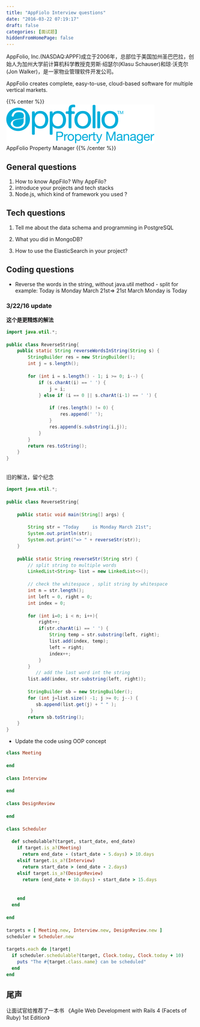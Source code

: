 ```yaml
---
title: "AppFiolo Interview questions"
date: "2016-03-22 07:19:17"
draft: false
categories: [面试题]
hiddenFromHomePage: false
---
```

AppFolio, Inc.(NASDAQ:APPF)成立于2006年，总部位于美国加州圣巴巴拉，创始人为加州大学前计算机科学教授克劳斯·绍瑟尔(Klasu Schauser)和琼·沃克尔(Jon Walker)，是一家物业管理软件开发公司。

AppFolio creates complete, easy-to-use, cloud-based software for multiple vertical markets.   

{{% center %}}  
![AppFolio Property Manager](/images/面试题/1647554-8c6bef1ed2d2025c.png)  
AppFolio Property Manager
{{% /center %}}

## General questions
1. How to know AppFilo? Why AppFilo?
2. introduce your projects and tech stacks
3. Node.js, which kind of framework you used ?


## Tech questions

1. Tell me about the data schema and programming in PostgreSQL

2. What you did in MongoDB?

3. How to use the ElasticSearch in your project?

## Coding questions
- Reverse the words in the string, without java.util method - split
for example: 
Today     is Monday March 21st=>  21st March  Monday  is          Today

### 3/22/16 update
**这个是更精炼的解法**
```java
import java.util.*;

public class ReverseString{
	public static String reverseWordsInString(String s) {
		StringBuilder res = new StringBuilder(); 
		int j = s.length();
		
        for (int i = s.length() - 1; i >= 0; i--) {
            if (s.charAt(i) == ' ') {
                j = i;
            } else if (i == 0 || s.charAt(i-1) == ' ') {
                
                if (res.length() != 0) {
                    res.append(' ');
                }
                res.append(s.substring(i,j));
            }
        }
        return res.toString();
	}
}
	
```

旧的解法，留个纪念
```java
import java.util.*;

public class ReverseString{

    public static void main(String[] args) {

        String str = "Today     is Monday March 21st";
        System.out.println(str);
        System.out.print("=> " + reverseStr(str));
    }

    public static String reverseStr(String str) {
        // split string to multiple words
        LinkedList<String> list = new LinkedList<>();
        
        // check the whitespace , split string by whitespace
        int n = str.length();
        int left = 0, right = 0; 
        int index = 0;

        for (int i=0; i < n; i++){
            right++;
            if(str.charAt(i) == ' ') {
                String temp = str.substring(left, right);
                list.add(index, temp); 
                left = right;
                index++;
            }
        }
           // add the last word int the string
        list.add(index, str.substring(left, right));

        StringBuilder sb = new StringBuilder();
        for (int j=list.size() -1; j >= 0; j--) {
           sb.append(list.get(j) + " " );
         }
        return sb.toString();
    }
}

```

-  Update the code using OOP concept

```Ruby
class Meeting

end

class Interview

end

class DesignReview

end

class Scheduler

  def schedulable?(target, start_date, end_date)
    if target.is_a?(Meeting)
      return end_date - (start_date - 5.days) > 10.days
    elsif target.is_a?(Interview)
      return start_date > (end_date - 2.days)
    elsif target.is_a?(DesignReview)
      return (end_date + 10.days) - start_date > 15.days

    
    end
  end

end

targets = [ Meeting.new, Interview.new, DesignReview.new ]
scheduler = Scheduler.new

targets.each do |target|
  if scheduler.schedulable?(target, Clock.today, Clock.today + 10)
    puts "The #{target.class.name} can be scheduled"
  end
end
```

## 尾声
让面试官给推荐了一本书 《Agile Web Development with Rails 4 (Facets of Ruby) 1st Edition》
